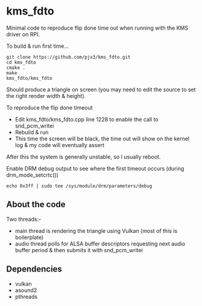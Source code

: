 # kms_fdto

Minimal code to reproduce flip done time out when running with the KMS driver on RPI.

To build & run first time...

```
git clone https://github.com/pjx3/kms_fdto.git
cd kms_fdto
cmake .
make
kms_fdto/kms_fdto
```

Should produce a triangle on screen (you may need to edit the source to set the right render width & height).

To reproduce the flip done timeout

- Edit kms_fdto/kms_fdto.cpp line 1228 to enable the call to snd_pcm_writei
- Rebuild & run
- This time the screen will be black, the time out will show on the kernel log & my code will eventually assert

After this the system is generally unstable, so I usually reboot.

Enable DRM debug output to see where the first timeout occurs (during drm_mode_setcrtc())

```
echo 0x3ff | sudo tee /sys/module/drm/parameters/debug
```

## About the code

Two threads:-

- main thread is rendering the triangle using Vulkan (most of this is boilerplate)
- audio thread polls for ALSA buffer descriptors requesting next audio buffer period & then submits it with snd_pcm_writei

## Dependencies

- vulkan
- asound2
- pthreads


